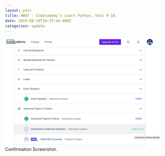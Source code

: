 ```yaml
---
layout: post
title: HW07 - Codecademy’s Learn Python, Unit 9-10.
date: 2019-08-18T14:37:44.000Z
categories: update
---
```

<img src="/images/fulls/008a.jpg" class="fit image"> Confirmation Screenshot.
